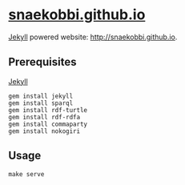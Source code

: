 # [snaekobbi.github.io][]
[Jekyll][] powered website: http://snaekobbi.github.io.

## Prerequisites
[Jekyll][]

    gem install jekyll
    gem install sparql
    gem install rdf-turtle
    gem install rdf-rdfa
    gem install commaparty
    gem install nokogiri

## Usage

    make serve


[snaekobbi.github.io]: https://github.com/snaekobbi/snaekobbi.github.io
[jekyll]: http://jekyllrb.com
